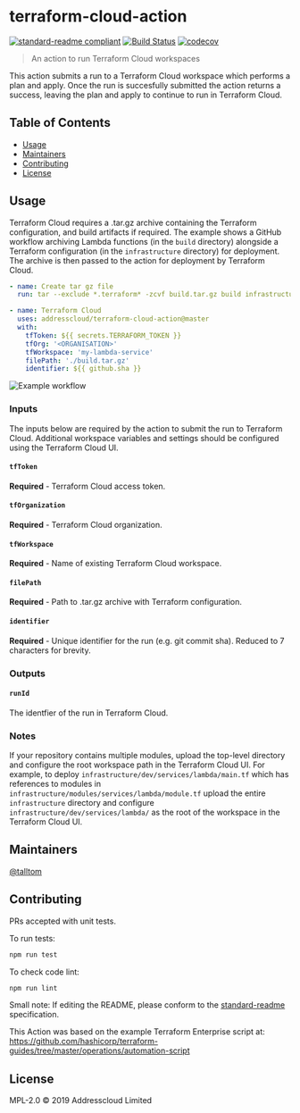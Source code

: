 # terraform-cloud-action

[![standard-readme compliant](https://img.shields.io/badge/standard--readme-OK-green.svg?style=flat-square)](https://github.com/RichardLitt/standard-readme) [![Build Status](https://img.shields.io/endpoint.svg?url=https%3A%2F%2Factions-badge.atrox.dev%2Faddresscloud%2Fterraform-cloud-action%2Fbadge%3Fref%3Dmaster&style=flat-square)](https://actions-badge.atrox.dev/addresscloud/terraform-cloud-action/goto?ref=master) [![codecov](https://codecov.io/gh/addresscloud/terraform-cloud-action/branch/master/graph/badge.svg)](https://codecov.io/gh/addresscloud/terraform-cloud-action)

> An action to run Terraform Cloud workspaces

This action submits a run to a Terraform Cloud workspace which performs a plan and apply. Once the run is succesfully submitted the action returns a success, leaving the plan and apply to continue to run in Terraform Cloud.

## Table of Contents

- [Usage](#usage)
- [Maintainers](#maintainers)
- [Contributing](#contributing)
- [License](#license)

## Usage

Terraform Cloud requires a .tar.gz archive containing the Terraform configuration, and build artifacts if required. The example shows a GitHub workflow archiving Lambda functions (in the `build` directory) alongside a Terraform configuration (in the `infrastructure` directory) for deployment. The archive is then passed to the action for deployment by Terraform Cloud.

```yml
- name: Create tar gz file
  run: tar --exclude *.terraform* -zcvf build.tar.gz build infrastructure

- name: Terraform Cloud
  uses: addresscloud/terraform-cloud-action@master
  with:
    tfToken: ${{ secrets.TERRAFORM_TOKEN }}
    tfOrg: '<ORGANISATION>'
    tfWorkspace: 'my-lambda-service'
    filePath: './build.tar.gz'
    identifier: ${{ github.sha }}
```

![Example workflow](example.png)

### Inputs

The inputs below are required by the action to submit the run to Terraform Cloud. Additional workspace variables and settings should be configured using the Terraform Cloud UI. 

#### `tfToken`
 
**Required** - Terraform Cloud access token.

#### `tfOrganization`

**Required** - Terraform Cloud organization.

#### `tfWorkspace`

**Required** - Name of existing Terraform Cloud workspace.

#### `filePath`

**Required** - Path to .tar.gz archive with Terraform configuration.

#### `identifier`

**Required** - Unique identifier for the run (e.g. git commit sha). Reduced to 7 characters for brevity.

### Outputs

#### `runId` 

The identfier of the run in Terraform Cloud.

### Notes

If your repository contains multiple modules, upload the top-level directory and configure the root workspace path in the Terraform Cloud UI. For example, to deploy 
`infrastructure/dev/services/lambda/main.tf` which has references to modules in `infrastructure/modules/services/lambda/module.tf` upload the entire `infrastructure` directory and configure `infrastructure/dev/services/lambda/` as the root of the workspace in the Terraform Cloud UI.

## Maintainers

[@talltom](https://github.com/talltom)

## Contributing

PRs accepted with unit tests.

To run tests:

```sh
npm run test
```

To check code lint:

```sh
npm run lint
```

Small note: If editing the README, please conform to the [standard-readme](https://github.com/RichardLitt/standard-readme) specification.

This Action was based on the example Terraform Enterprise script at: https://github.com/hashicorp/terraform-guides/tree/master/operations/automation-script

## License

MPL-2.0 © 2019 Addresscloud Limited
